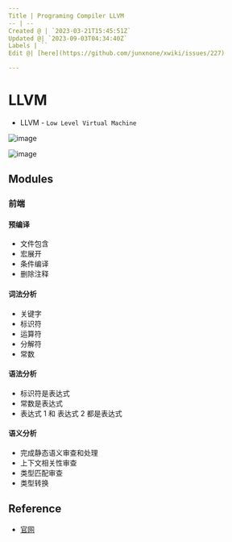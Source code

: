 ```yaml
---
Title | Programing Compiler LLVM
-- | --
Created @ | `2023-03-21T15:45:51Z`
Updated @| `2023-09-03T04:34:40Z`
Labels | ``
Edit @| [here](https://github.com/junxnone/xwiki/issues/227)

---
```

# LLVM
- LLVM - `Low Level Virtual Machine`

![image](https://github.com/junxnone/xwiki/assets/2216970/27b6e7c9-c44f-476c-9309-a777e2ece13b)


![image](https://user-images.githubusercontent.com/2216970/226660857-a7901a63-c042-4fa4-bf95-771ea2b7c219.png)

## Modules

### 前端
#### 预编译
- 文件包含
- 宏展开
- 条件编译
- 删除注释

#### 词法分析
- 关键字
- 标识符
- 运算符
- 分解符
- 常数

#### 语法分析
- 标识符是表达式
- 常数是表达式
- 表达式 1 和 表达式 2 都是表达式

#### 语义分析
- 完成静态语义审查和处理
- 上下文相关性审查
- 类型匹配审查
- 类型转换

#### 

## Reference
- [官网](https://llvm.org/)
